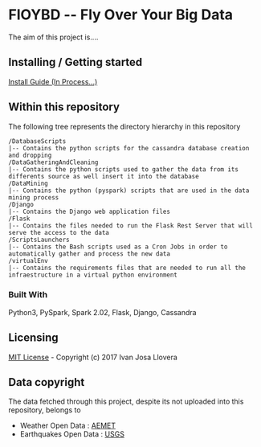 # FlOYBD -- Fly Over Your Big Data
The aim of this project is....
## Installing / Getting started
[Install Guide (In Process...)](../master/INSTALL.md)
## Within this repository

The following tree represents the directory hierarchy in this repository


```
/DatabaseScripts
|-- Contains the python scripts for the cassandra database creation and dropping
/DataGatheringAndCleaning
|-- Contains the python scripts used to gather the data from its differents source as well insert it into the database
/DataMining
|-- Contains the python (pyspark) scripts that are used in the data mining process
/Django
|-- Contains the Django web application files
/Flask
|-- Contains the files needed to run the Flask Rest Server that will serve the access to the data
/ScriptsLaunchers
|-- Contains the Bash scripts used as a Cron Jobs in order to automatically gather and process the new data
/virtualEnv
|-- Contains the requirements files that are needed to run all the infraestructure in a virtual python environment

```
### Built With
Python3, PySpark, Spark 2.02, Flask, Django, Cassandra
## Licensing
[MIT License](../master/LICENSE) - Copyright (c) 2017 Ivan Josa Llovera

## Data copyright
The data fetched through this project, despite its not uploaded into this repository, belongs to
* Weather Open Data : [AEMET](http://www.aemet.es/es/portada) 
* Earthquakes Open Data : [USGS](https://earthquake.usgs.gov/)
